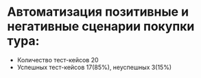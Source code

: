# Автоматизация позитивные и негативные сценарии покупки тура:
- Количество тест-кейсов 20
- Успешных тест-кейсов 17(85%), неуспешных 3(15%)